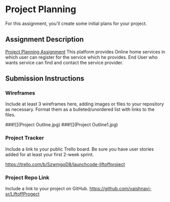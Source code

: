 # Project Planning
For this assignment, you'll create some initial plans for your project.

## Assignment Description
[Project Planning Assignment](https://education.launchcode.org/liftoff/modules/assignments/project-planning)
This platform provides Online home services in which
user can register for the service which he provides.
End User who wants service can find and contact the service provider.

## Submission Instructions
### Wireframes

Include at least 3 wireframes here, adding images or files to your repository as necessary. Format them as a bulleted/unordered list with links to the files.

###![](Project Outline.jpg)
###![](Project Outline1.jpg)

### Project Tracker

Include a link to your public Trello board. Be sure you have user stories added for at least your first 2-week sprint.

https://trello.com/b/SzwmgoD8/launchcode-liftoffproject

### Project Repo Link

Include a link to your project on GitHub.
https://github.com/vaishnavi-sr/LiftoffProgect